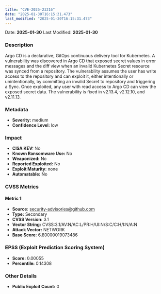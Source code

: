 ```yaml
---
title: "CVE-2025-23216"
date: "2025-01-30T16:15:31.473"
last_modified: "2025-01-30T16:15:31.473"
---
```


Date: **2025-01-30** Last Modified: **2025-01-30**

### Description  
Argo CD is a declarative, GitOps continuous delivery tool for Kubernetes. A vulnerability was discovered in Argo CD that exposed secret values in error messages and the diff view when an invalid Kubernetes Secret resource was synced from a repository. The vulnerability assumes the user has write access to the repository and can exploit it, either intentionally or unintentionally, by committing an invalid Secret to repository and triggering a Sync. Once exploited, any user with read access to Argo CD can view the exposed secret data. The vulnerability is fixed in v2.13.4, v2.12.10, and v2.11.13.

### Metadata  
- **Severity:** medium
- **Confidence Level:** low

### Impact  
- **CISA KEV:** No
- **Known Ransomware Use:** No
- **Weaponized:** No
- **Reported Exploited:** No
- **Exploit Maturity:** none
- **Automatable:** No

### CVSS Metrics  

#### Metric 1
- **Source:** security-advisories@github.com
- **Type:** Secondary
- **CVSS Version:** 3.1
- **Vector String:** CVSS:3.1/AV:N/AC:L/PR:H/UI:N/S:C/C:H/I:N/A:N
- **Attack Vector:** NETWORK
- **Base Score:** 6.80000019073486


### EPSS (Exploit Prediction Scoring System)  
- **Score:** 0.00055
- **Percentile:** 0.14308

### Other Details  
- **Public Exploit Count:** 0

